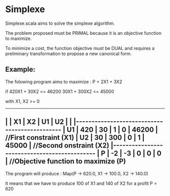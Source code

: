 # Simplexe
Simplexe.scala aims to solve the simplexe algorithm.

The problem proposed must be PRIMAL because it is an objective function to
maximize. 

To minimize a cost, the function objective must be DUAL and requires a
preliminary transformation to propose a new canonical form.

Example:
--------

The folowing program aims to maximize : P = 2X1 + 3X2

if 420X1 + 30X2 <= 46200 
   30X1 + 300X2 <= 45000

with X1, X2 >= 0

-----------------------------------------------
|    |   X1  |   X2  |   U1  |   U2  |        |
|----------------------------------------------
| U1 |  420  |	 30  |	1    |  0    |  46200 |         //First constraint (X1)
| U2 |   30  |	300  |	0    |	1    |  45000 |         //Second onstraint (X2)
|---------------------------------------------
| P  | -2    | -3	 |	0    |	0    |	    0 |         //Objective function to maximize (P)
-----------------------------------------------
 
The program will produce : Map(P -> 620.0, X1 -> 100.0, X2 -> 140.0)

It means that we have to produce 100 of X1 and 140 of X2 for a profit P = 620
